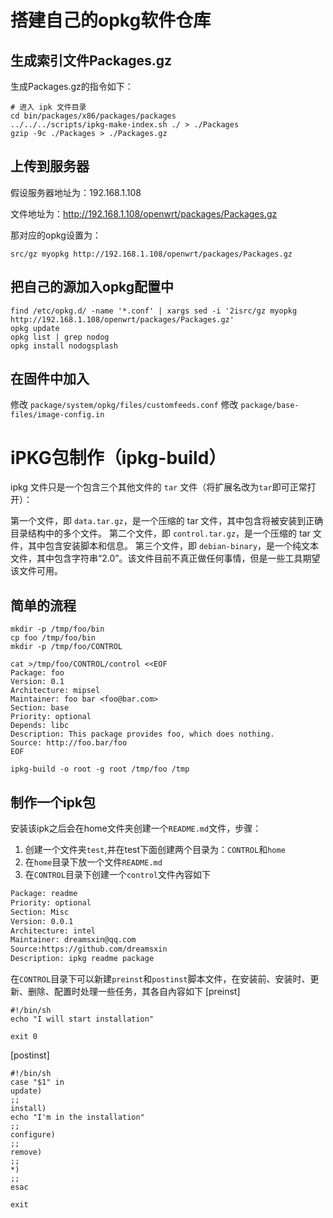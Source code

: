 # 搭建自己的opkg软件仓库


## 生成索引文件Packages.gz

生成Packages.gz的指令如下：

```shell
# 进入 ipk 文件目录
cd bin/packages/x86/packages/packages
../../../scripts/ipkg-make-index.sh ./ > ./Packages
gzip -9c ./Packages > ./Packages.gz
```

## 上传到服务器

假设服务器地址为：192.168.1.108

文件地址为：http://192.168.1.108/openwrt/packages/Packages.gz

那对应的opkg设置为：

`src/gz myopkg http://192.168.1.108/openwrt/packages/Packages.gz`

## 把自己的源加入opkg配置中

```shell
find /etc/opkg.d/ -name '*.conf' | xargs sed -i '2isrc/gz myopkg http://192.168.1.108/openwrt/packages/Packages.gz'
opkg update
opkg list | grep nodog
opkg install nodogsplash
```

## 在固件中加入

修改 `package/system/opkg/files/customfeeds.conf`
修改 `package/base-files/image-config.in`

# iPKG包制作（ipkg-build）

ipkg 文件只是一个包含三个其他文件的 `tar` 文件（将扩展名改为`tar`即可正常打开）：

第一个文件，即 `data.tar.gz`，是一个压缩的 tar 文件，其中包含将被安装到正确目录结构中的多个文件。
第二个文件，即 `control.tar.gz`，是一个压缩的 tar 文件，其中包含安装脚本和信息。
第三个文件，即 `debian-binary`，是一个纯文本文件，其中包含字符串“2.0”。该文件目前不真正做任何事情，但是一些工具期望该文件可用。

## 简单的流程

```
mkdir -p /tmp/foo/bin
cp foo /tmp/foo/bin
mkdir -p /tmp/foo/CONTROL

cat >/tmp/foo/CONTROL/control <<EOF
Package: foo
Version: 0.1
Architecture: mipsel
Maintainer: foo bar <foo@bar.com>
Section: base
Priority: optional
Depends: libc
Description: This package provides foo, which does nothing.
Source: http://foo.bar/foo
EOF

ipkg-build -o root -g root /tmp/foo /tmp
```

## 制作一个ipk包

安装该ipk之后会在home文件夹创建一个`README.md`文件，步骤：

1. 创建一个文件夹`test`,并在test下面创建两个目录为：`CONTROL`和`home`
2. 在`home`目录下放一个文件`README.md`
3. 在`CONTROL`目录下创建一个`control`文件內容如下
```txt
Package: readme
Priority: optional 
Section: Misc
Version: 0.0.1 
Architecture: intel 
Maintainer: dreamsxin@qq.com 
Source:https://github.com/dreamsxin
Description: ipkg readme package
```

在`CONTROL`目录下可以新建`preinst`和`postinst`脚本文件，在安装前、安装时、更新、删除、配置时处理一些任务，其各自內容如下
[preinst]
```shell
#!/bin/sh 
echo "I will start installation"

exit 0
```

[postinst]
```shell
#!/bin/sh 
case "$1" in 
update)
;;
install)
echo "I'm in the installation"
;;
configure)
;;
remove)
;;
*)
;;
esac 

exit
```